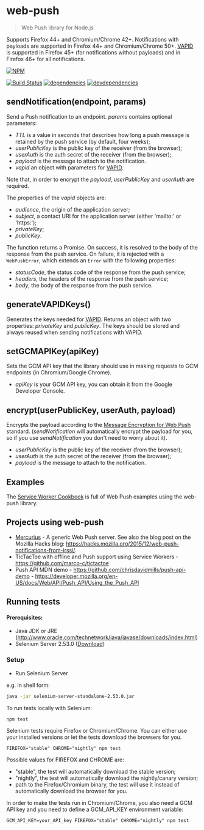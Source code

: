 # web-push
> Web Push library for Node.js

Supports Firefox 44+ and Chromium/Chrome 42+.
Notifications with payloads are supported in Firefox 44+ and Chromium/Chrome 50+.
[VAPID](https://tools.ietf.org/html/draft-thomson-webpush-vapid-02) is supported in Firefox 45+ (for notifications without payloads) and in Firefox 46+ for all notifications.

[![NPM](https://nodei.co/npm/web-push.svg?downloads=true)](https://www.npmjs.com/package/web-push)

[![Build Status](https://travis-ci.org/marco-c/web-push.svg?branch=master)](https://travis-ci.org/marco-c/web-push)
[![dependencies](https://david-dm.org/marco-c/web-push.svg)](https://david-dm.org/marco-c/web-push)
[![devdependencies](https://david-dm.org/marco-c/web-push/dev-status.svg)](https://david-dm.org/marco-c/web-push#info=devDependencies)

## sendNotification(endpoint, params)

Send a Push notification to an endpoint. *params* contains optional parameters:
- *TTL* is a value in seconds that describes how long a push message is retained by the push service (by default, four weeks);
- *userPublicKey* is the public key of the receiver (from the browser);
- *userAuth* is the auth secret of the receiver (from the browser);
- *payload* is the message to attach to the notification.
- *vapid* an object with parameters for [VAPID](https://tools.ietf.org/html/draft-thomson-webpush-vapid-02).

Note that, in order to encrypt the *payload*, *userPublicKey* and *userAuth* are required.

The properties of the *vapid* objects are:
- *audience*, the origin of the application server;
- *subject*, a contact URI for the application server (either 'mailto:' or 'https:');
- *privateKey*;
- *publicKey*.

The function returns a Promise. On success, it is resolved to the body of the response from the push service. On failure, it is rejected with a `WebPushError`, which extends an `Error` with the following properties:
- *statusCode*, the status code of the response from the push service;
- *headers*, the headers of the response from the push service;
- *body*, the body of the response from the push service.

## generateVAPIDKeys()
Generates the keys needed for [VAPID](https://tools.ietf.org/html/draft-thomson-webpush-vapid-02). Returns an object with two properties: *privateKey* and *publicKey*.
The keys should be stored and always reused when sending notifications with VAPID.

## setGCMAPIKey(apiKey)

Sets the GCM API key that the library should use in making requests to GCM endpoints (in Chromium/Google Chrome).
- *apiKey* is your GCM API key, you can obtain it from the Google Developer Console.

## encrypt(userPublicKey, userAuth, payload)

Encrypts the payload according to the [Message Encryption for Web Push](https://webpush-wg.github.io/webpush-encryption/) standard. (*sendNotification* will automatically encrypt the payload for you, so if you use *sendNotification* you don't need to worry about it).
- *userPublicKey* is the public key of the receiver (from the browser);
- *userAuth* is the auth secret of the receiver (from the browser);
- *payload* is the message to attach to the notification.

## Examples

The [Service Worker Cookbook](https://serviceworke.rs/) is full of Web Push examples using the web-push library.

## Projects using web-push

- [Mercurius](https://github.com/marco-c/mercurius) - A generic Web Push server. See also the blog post on the Mozilla Hacks blog: https://hacks.mozilla.org/2015/12/web-push-notifications-from-irssi/.
- TicTacToe with offline and Push support using Service Workers - https://github.com/marco-c/tictactoe
- Push API MDN demo - https://github.com/chrisdavidmills/push-api-demo - https://developer.mozilla.org/en-US/docs/Web/API/Push_API/Using_the_Push_API

## Running tests

#### Prerequisites:
  * Java JDK or JRE (http://www.oracle.com/technetwork/java/javase/downloads/index.html)
  * Selenium Server 2.53.0 ([Download](http://selenium-release.storage.googleapis.com/2.53/selenium-server-standalone-2.53.0.jar))

### Setup

* Run Selenium Server

e.g. in shell form:

```sh
java -jar selenium-server-standalone-2.53.0.jar
```

To run tests locally with Selenium:

```sh
npm test
```

Selenium tests require Firefox or Chromium/Chrome. You can either use your installed versions or let the tests download the browsers for you.

```
FIREFOX="stable" CHROME="nightly" npm test
```

Possible values for FIREFOX and CHROME are:
- "stable", the test will automatically download the stable version;
- "nightly", the test will automatically download the nightly/canary version;
- path to the Firefox/Chromium binary, the test will use it instead of automatically download the browser for you.

In order to make the tests run in Chromium/Chrome, you also need a GCM API key and you need to define a GCM_API_KEY environment variable:
```
GCM_API_KEY=your_API_key FIREFOX="stable" CHROME="nightly" npm test
```
